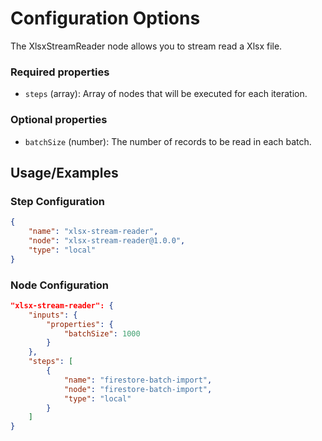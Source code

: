 # Configuration Options
The XlsxStreamReader node allows you to stream read a Xlsx file.

### Required properties
- `steps` (array): Array of nodes that will be executed for each iteration.

### Optional properties
- `batchSize` (number): The number of records to be read in each batch.

## Usage/Examples
### Step Configuration

```json
{
    "name": "xlsx-stream-reader",
    "node": "xlsx-stream-reader@1.0.0",
    "type": "local"
}
```

### Node Configuration

```json
"xlsx-stream-reader": {
    "inputs": {
        "properties": {
            "batchSize": 1000
        }
    },
    "steps": [
        {
            "name": "firestore-batch-import",
            "node": "firestore-batch-import",
            "type": "local"
        }
    ]
}
```


